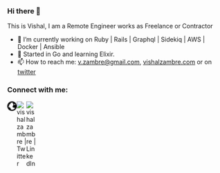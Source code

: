 ### Hi there 👋

<!--
**vishalzambre/vishalzambre** is a ✨ _special_ ✨ repository because its `README.md` (this file) appears on your GitHub profile.

Here are some ideas to get you started:

- 🔭 I’m currently working on ...
- 🌱 I’m currently learning ...
- 👯 I’m looking to collaborate on ...
- 🤔 I’m looking for help with ...
- 💬 Ask me about ...
- 📫 How to reach me: ...
- 😄 Pronouns: ...
- ⚡ Fun fact: ...
-->

This is Vishal, I am a Remote Engineer works as Freelance or Contractor

- 🔭 I’m currently working on Ruby | Rails | Graphql | Sidekiq | AWS | Docker | Ansible
- 🌱 Started in Go and learning Elixir.
- 📫 How to reach me: [v.zambre@gmail.com](mailto:v.zambre@gmail.com), [vishalzambre.com](vishalzambre.com) or on [twitter](https://twitter.com/vzambre)

### Connect with me:

[<img align="left" alt="vishal.zambre.in" width="22px" src="https://raw.githubusercontent.com/iconic/open-iconic/master/svg/globe.svg" />][website]
[<img align="left" alt="vishalzambre | Twitter" width="22px" src="https://cdn.jsdelivr.net/npm/simple-icons@v3/icons/twitter.svg" />][twitter]
[<img align="left" alt="vishalzambre | LinkedIn" width="22px" src="https://cdn.jsdelivr.net/npm/simple-icons@v3/icons/linkedin.svg" />][linkedin]

<br />

[website]: https://vishalzambre.com/
[twitter]: https://twitter.com/vzambre
[linkedin]: https://www.linkedin.com/in/vishal.zambre
